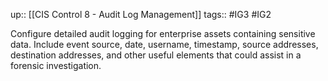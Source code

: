 up:: [[CIS Control 8 - Audit Log Management]]
tags:: #IG3 #IG2

Configure detailed audit logging for enterprise assets containing sensitive data. Include event source, date, username, timestamp, source addresses, destination addresses, and other useful elements that could assist in a forensic investigation.